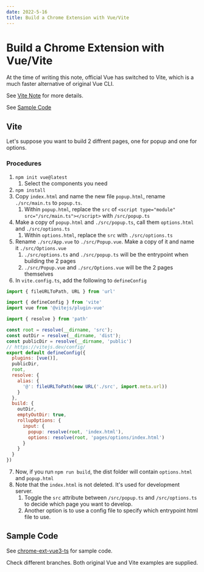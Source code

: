 ```yaml
---
date: 2022-5-16
title: Build a Chrome Extension with Vue/Vite
---
```


# Build a Chrome Extension with Vue/Vite

At the time of writing this note, official Vue has switched to Vite, which is a much faster alternative of original Vue CLI.

See [Vite Note](../../Framework/vite/README.md) for more details.

See [Sample Code](#sample-code)

## Vite

Let's suppose you want to build 2 diffrent pages, one for popup and one for options.

### Procedures

1. `npm init vue@latest`
   1. Select the components you need
2. `npm install`
3. Copy `index.html` and name the new file `popup.html`, rename `./src/main.ts` to `popup.ts`.
   1. Within `popup.html`, replace the `src` of  `<script type="module" src="/src/main.ts"></script>` with `/src/popup.ts`
4. Make a copy of `popup.html` and `./src/popup.ts`, call them `options.html` and `./src/options.ts`
   1. Within `options.html`, replace the `src` with `./src/options.ts`
5. Rename `./src/App.vue` to `./src/Popup.vue`. Make a copy of it and name it `./src/Options.vue`
   1. `./src/options.ts` and `./src/popup.ts` will be the entrypoint when building the 2 pages
   2. `./src/Popup.vue` and `./src/Options.vue` will be the 2 pages themselves
6. In `vite.config.ts`, add the following to `defineConfig`

```js
import { fileURLToPath, URL } from 'url'

import { defineConfig } from 'vite'
import vue from '@vitejs/plugin-vue'

import { resolve } from 'path'

const root = resolve(__dirname, 'src');
const outDir = resolve(__dirname, 'dist');
const publicDir = resolve(__dirname, 'public')
// https://vitejs.dev/config/
export default defineConfig({
  plugins: [vue()],
  publicDir,
  root,
  resolve: {
    alias: {
      '@': fileURLToPath(new URL('./src', import.meta.url))
    }
  },
  build: {
    outDir,
    emptyOutDir: true,
    rollupOptions: {
      input: {
        popup: resolve(root, 'index.html'),
        options: resolve(root, 'pages/options/index.html')
      }
    }
  }
})
```

7. Now, if you run `npm run build`, the dist folder will contain `options.html` and `popup.html`
8. Note that the `index.html` is not deleted. It's used for development server.
   1. Toggle the `src` attribute between `/src/popup.ts` and `/src/options.ts` to decide which page you want to develop.
   2. Another option is to use a config file to specify which entrypoint html file to use.

## Sample Code

See [chrome-ext-vue3-ts](https://github.com/HuakunShen/chrome-ext-vue3-ts) for sample code.

Check different branches. Both original Vue and Vite examples are supplied.

